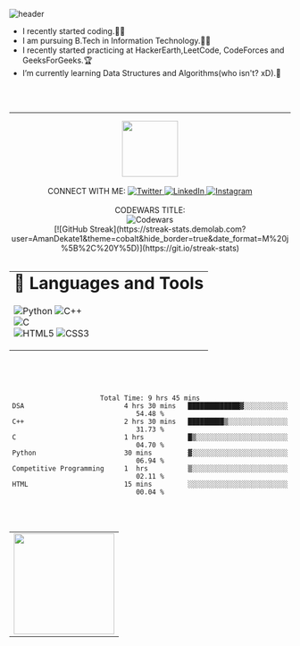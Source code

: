 ![header](https://capsule-render.vercel.app/api?type=rect&color=auto&height=100&section=footer&text=Hi%20there,%20I'm%20Aman👋&fontSize=50)



-  I recently started coding.🧑‍💻
-  I am pursuing B.Tech in Information Technology.👨‍🎓
-  I recently started practicing at HackerEarth,LeetCode, CodeForces and GeeksForGeeks.🏆
-  I’m currently learning Data Structures and Algorithms(who isn't? xD).💯


<div align="center">
<table border="0">
 <tr>
   <td><b style="font-size:30px">🧰 Languages and Tools</b></td>  
    
 </tr>
 <br>
 <br>

 <tr>
    <td>
  
![Python](https://img.shields.io/badge/python-3670A0?style=for-the-badge&logo=python&logoColor=ffdd54)
![C++](https://img.shields.io/badge/c++-3670A0?style=for-the-badge&logo=python&logoColor=ffdd54)  
![C](https://img.shields.io/badge/C-3670A0?style=for-the-badge&logo=python&logoColor=ffdd54)      
![HTML5](https://img.shields.io/badge/html5-%23E34F26.svg?style=for-the-badge&logo=html5&logoColor=white)
![CSS3](https://img.shields.io/badge/css3-%231572B6.svg?style=for-the-badge&logo=css3&logoColor=white)
    </td>
 </div>   
  <hr>
<div id="header" align="center">
  <img src="https://media.giphy.com/media/M9gbBd9nbDrOTu1Mqx/giphy.gif" width="100"/>
</div>
<br>
<div align="center">
CONNECT WITH ME:

<a target="_blank" href="https://twitter.com/Amandekate1" target="_blank">
<img alt="Twitter" src="https://img.shields.io/badge/Twitter-1DA1F2?&style=for-the-badge&logo=twitter&logoColor=white" />
</a>
<a target="_blank" href="https://www.linkedin.com/in/aman-dekate-403990234/" target="_blank">
<img alt="LinkedIn" src="https://img.shields.io/badge/LinkedIn-0077B5.svg?&style=for-the-badge&logo=linkedin&logoColor=white" />
</a>
<a target="_blank" href="https://www.instagram.com/aman.dekate/">
  <img alt="Instagram" src="https://img.shields.io/badge/Instagram-E4405F?style=for-the-badge&logo=instagram&logoColor=white" />
</a>

<br>
  <br>
 <div>
  <div>CODEWARS TITLE:</div>
  <img alt="Codewars" src="https://www.codewars.com/users/SukoSen/badges/large">
 </div>
  [![GitHub Streak](https://streak-stats.demolab.com?user=AmanDekate1&theme=cobalt&hide_border=true&date_format=M%20j%5B%2C%20Y%5D)](https://git.io/streak-stats)
  <br>
<br>


<table width="100%">
  <tr>
    <td>
<img height="180em" src="https://github-readme-stats.vercel.app/api?username=Amandekate1&show_icons=true&hide_border=true&theme=dracula" /> </td>

  </tr>
 <br>
 <br>
 

  ```text
 
Total Time: 9 hrs 45 mins
DSA                         4 hrs 30 mins   █████████████▓░░░░░░░░░░░   54.48 %
C++                         2 hrs 30 mins   █████████▒░░░░░░░░░░░░░░░   31.73 %
C                           1 hrs           █▒░░░░░░░░░░░░░░░░░░░░░░░   04.70 %
Python                      30 mins         ▓░░░░░░░░░░░░░░░░░░░░░░░░   06.94 %
Competitive Programming     1  hrs          ▒░░░░░░░░░░░░░░░░░░░░░░░░   02.11 %
HTML                        15 mins         ░░░░░░░░░░░░░░░░░░░░░░░░░   00.04 %
```
   
[twitter]:https://twitter.com/Amandekate1
[instagram]: https://www.instagram.com/aman.dekate/
[linkedin]: https://www.linkedin.com/in/aman-dekate-403990234/
</div>
<br>
 <br>

</ul>


<!---
AmanDekate1/AmanDekate1 is a ✨ special ✨ repository because its `README.md` (this file) appears on your GitHub profile.
You can click the Preview link to take a look at your changes.
--->
